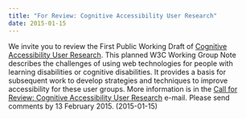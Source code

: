 ```yaml
---
title: "For Review: Cognitive Accessibility User Research"
date: 2015-01-15
---
```

<p>We invite you to review the First Public Working Draft of <a href="http://www.w3.org/TR/coga-user-research/">Cognitive Accessibility User Research</a>. This planned W3C Working Group Note describes the challenges of using web technologies for people with learning disabilities or cognitive disabilities. It provides a basis for subsequent work to develop strategies and techniques to improve accessibility for these user groups. More information is in the <a href="https://lists.w3.org/Archives/Public/w3c-wai-ig/2015JanMar/0010.html">Call for Review: Cognitive Accessibility User Research</a> e-mail. Please send comments by 13 February 2015. (<span class="date">2015-01-15</span>) </p>